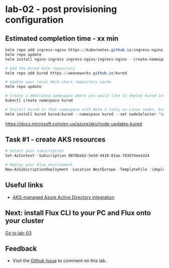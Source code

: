 # lab-02 - post provisioning configuration

## Estimated completion time - xx min


```powershell
helm repo add ingress-nginx https://kubernetes.github.io/ingress-nginx
helm repo update
helm install nginx-ingress ingress-nginx/ingress-nginx --create-namespace --namespace nginx-ingress -f internal-ingress.yaml
```

```powershell
# Add the Kured Helm repository
helm repo add kured https://weaveworks.github.io/kured

# Update your local Helm chart repository cache
helm repo update

# Create a dedicated namespace where you would like to deploy kured into
kubectl create namespace kured

# Install kured in that namespace with Helm 3 (only on Linux nodes, kured is not working on Windows nodes)
helm install kured kured/kured --namespace kured --set nodeSelector."kubernetes\.io/os"=linux
```

https://docs.microsoft.com/en-us/azure/aks/node-updates-kured

## Task #1 - create AKS resources

```powershell
# Select your subscription
Set-AzContext -Subscription 8878beb2-5e5d-4418-81ae-783674eea324
```

```powershell
# Deploy your blue environment
New-AzSubscriptionDeployment -Location WestEurope -TemplateFile .\deployment.bicep -TemplateParameterFile .\parameters-blue.json
```

## Useful links

* [AKS-managed Azure Active Directory integration](https://docs.microsoft.com/en-us/azure/aks/managed-aad?WT.mc_id=AZ-MVP-5003837)

## Next: install Flux CLI to your PC and Flux onto your cluster

[Go to lab-03](../lab-03/readme.md)

## Feedback

* Visit the [Github Issue](https://github.com/evgenyb/aks-workshops/issues/xx) to comment on this lab. 
